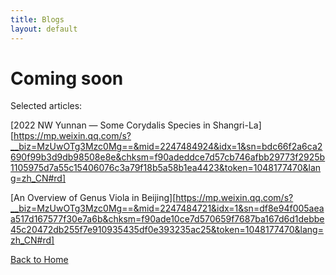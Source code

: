 ```yaml
---
title: Blogs
layout: default
---
```


# Coming soon

Selected articles: 

[2022 NW Yunnan — Some Corydalis Species in Shangri-La][https://mp.weixin.qq.com/s?__biz=MzUwOTg3Mzc0Mg==&mid=2247484924&idx=1&sn=bdc66f2a6ca2690f99b3d9db98508e8e&chksm=f90adeddce7d57cb746afbb29773f2925b1105975d7a55c15406076c3a79f18b5a58b1ea4423&token=1048177470&lang=zh_CN#rd]

[An Overview of Genus Viola in Beijing][https://mp.weixin.qq.com/s?__biz=MzUwOTg3Mzc0Mg==&mid=2247484721&idx=1&sn=df8e94f005aeaa517d167577f30e7a6b&chksm=f90ade10ce7d570659f7687ba167d6d1debbe45c20472db255f7e910935435df0e393235ac25&token=1048177470&lang=zh_CN#rd]

[Back to Home](/)
